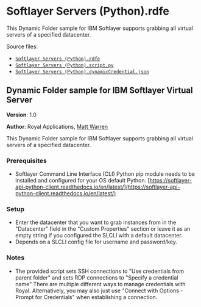 # <a name="toc-Softlayer-Servers-Python-rdfe"></a> Softlayer Servers (Python).rdfe

This Dynamic Folder sample for IBM Softlayer supports grabbing all virtual servers of a specified datacenter.

Source files:

- [`Softlayer Servers (Python).rdfe`](./Softlayer%20Servers%20%28Python%29.rdfe)
- [`Softlayer Servers (Python).script.py`](./Softlayer%20Servers%20%28Python%29.script.py)
- [`Softlayer Servers (Python).dynamicCredential.json`](./Softlayer%20Servers%20%28Python%29.dynamicCredential.json)

## **Dynamic Folder sample for IBM Softlayer Virtual Server**

**Version**: 1.0

**Author**: Royal Applications, [Matt Warren](https://github.com/eightnoneone)

This Dynamic Folder sample for IBM Softlayer supports grabbing all virtual servers of a specified datacenter.

### **Prerequisites**

- Softlayer Command Line Interface (CLI) Python pip module needs to be installed and configured for your OS default Python.
[https://softlayer-api-python-client.readthedocs.io/en/latest/](https://softlayer-api-python-client.readthedocs.io/en/latest/)

### **Setup**

- Enter the datacenter that you want to grab instances from in the "Datacenter" field in the "Custom Properties" section or leave it as an empty string if you configured the SLCLI with a default datacenter.
- Depends on a SLCLI config file for username and password/key.

### **Notes**

- The provided script sets SSH connections to "Use credentials from parent folder" and sets RDP connections to "Specify a credential name" There are multiple different ways to manage credentials with Royal. Alternatively, you may also just use "Connect with Options - Prompt for Credentials" when establishing a connection.

